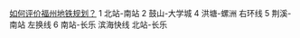 [如何评价福州地铁规划？](https://www.zhihu.com/question/35743926)
1 北站-南站
2 鼓山-大学城
4 洪塘-螺洲 右环线
5 荆溪-南站 左换线
6 南站-长乐
滨海快线 北站-长乐